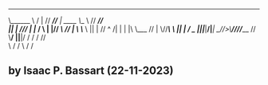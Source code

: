  ______________  _________     _______     __________   _____________
   \\______   \ / |   // ____//___ |  ____ \\__    \\  //   _____//  
   ||    |__ ///   |  |_ /    \ |   |// ___\\ //  |  \\ \\_____  \\ 
   ||    |   //    ^   /|  |   \|   |\ \\___ //   |   \\//______\ \\
   ||    |  / \____  |||___|__/|___| \___//>\\______////_______  // 
    \\__/        ||__|/     \/           \/         \/         \//                
                  \  /      /             \         /          /                                                      
  
 by Isaac P. Bassart (22-11-2023) 
 ----------------------------------------------------- 
